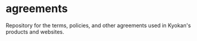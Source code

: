 # agreements
Repository for the terms, policies, and other agreements used in Kyokan's products and websites.
